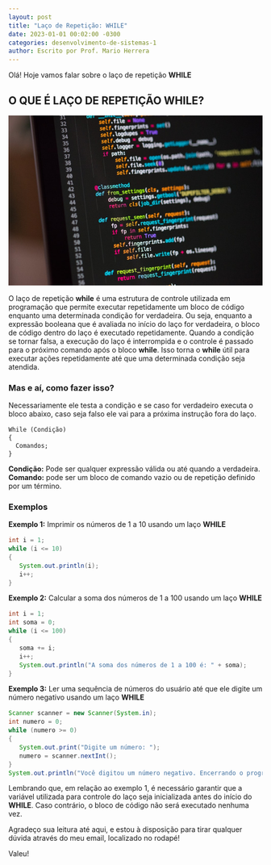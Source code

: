 ```yaml
---
layout: post
title: "Laço de Repetição: WHILE"
date: 2023-01-01 00:02:00 -0300
categories: desenvolvimento-de-sistemas-1
author: Escrito por Prof. Mario Herrera
---
```


Olá! Hoje vamos falar sobre o laço de repetição **WHILE**

## O QUE É LAÇO DE REPETIÇÃO WHILE?


![](https://github.com/mariopuebla17/blog/blob/main/_images/202301/pw1.jpeg?raw=true)

O laço de repetição **while** é uma estrutura de controle utilizada em programação que permite executar repetidamente um bloco de código enquanto uma determinada condição for verdadeira. Ou seja, enquanto a expressão booleana que é avaliada no início do laço for verdadeira, o bloco de código dentro do laço é executado repetidamente. Quando a condição se tornar falsa, a execução do laço é interrompida e o controle é passado para o próximo comando após o bloco **while**. Isso torna o **while** útil para executar ações repetidamente até que uma determinada condição seja atendida.

### Mas e aí, como fazer isso?

Necessariamente ele testa a condição e se caso for verdadeiro executa o bloco abaixo, caso seja falso ele vai para a próxima instrução fora do laço. 

```
While (Condição) 
{ 
  Comandos; 
} 
```

**Condição:** Pode ser qualquer expressão válida ou até quando a verdadeira.  
**Comando:** pode ser um bloco de comando vazio ou de repetição definido por um término.

### Exemplos

**Exemplo 1:** Imprimir os números de 1 a 10 usando um laço **WHILE**
```java
int i = 1;
while (i <= 10) 
{
   System.out.println(i);
   i++;
}
```

**Exemplo 2:** Calcular a soma dos números de 1 a 100 usando um laço **WHILE**
```java
int i = 1;
int soma = 0;
while (i <= 100) 
{
   soma += i;
   i++;
   System.out.println("A soma dos números de 1 a 100 é: " + soma);
}
```

**Exemplo 3:** Ler uma sequência de números do usuário até que ele digite um número negativo usando um laço **WHILE**
```java
Scanner scanner = new Scanner(System.in);
int numero = 0;
while (numero >= 0) 
{
   System.out.print("Digite um número: ");
   numero = scanner.nextInt();
}
System.out.println("Você digitou um número negativo. Encerrando o programa.");
```

Lembrando que, em relação ao exemplo 1, é necessário garantir que a variável utilizada para controle do laço seja inicializada antes do início do **WHILE**. Caso contrário, o bloco de código não será executado nenhuma vez.  


Agradeço sua leitura até aqui, e estou à disposição para tirar qualquer dúvida através do meu email, localizado no rodapé!

Valeu!